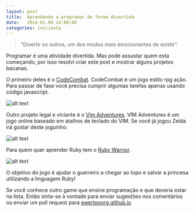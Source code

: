 ```yaml
---
layout: post
title:  Aprendendo a programar de forma divertida
date:   2014-01-09 14:00:00
categories: iniciante
---
```

> "Divertir os outros, um dos modos mais emocionantes de existir".

Programar é uma atividade divertida. Mas pode assustar quem esta começando, por 
isso resolvi criar este post e mostrar alguns projetos bacanas.

O primeiro deles é o [CodeCombat](http://codecombat.com). CodeCombat é um jogo 
estilo rpg ação. Para passar de fase você precisa cumprir algumas tarefas apenas
usando código javascript.

![alt text](http://26gems.io/blog/content/images/2014/Mar/2_18_CodeCombat_710x400_600x380.jpg)

Outro projeto legal e viciante é o [Vim Adventures](http://vim-adventures.com/).
VIM Adventures é um jogo online baseado em atalhos de teclado do VIM. Se você já
jogou Zelda irá gostar deste joguinho.

![alt text](http://www.blogcdn.com/www.engadget.com/media/2012/04/vimadventuresgamefun.jpg)

Para quem quer aprender Ruby tem o [Ruby Warrior](https://www.bloc.io/ruby-warrior#/).

![alt text](http://pds21.egloos.com/pds/201312/23/31/e0109731_52b76ff723d91.png)

O objetivo do jogo é ajudar o guerreiro a chegar ao topo e salvar a princesa utilizando a linguagem Ruby! 

Se você conhece outro game que ensine programação e que deveria estar na lista.
Então sinta-se à vontade para enviar sugestões nos comentários ou enviar um pull 
request para [ewertonorg.github.io](https://github.com/ewertonorg/ewertonorg.github.io) 
